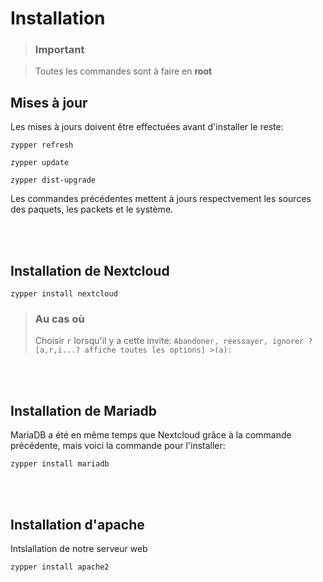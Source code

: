 # Installation

>### **Important**

>Toutes les commandes sont à faire en **root**


## Mises à jour
Les mises à jours doivent être effectuées avant d'installer le reste:

```
zypper refresh 
```

```
zypper update 
```
```
zypper dist-upgrade
```
Les commandes précédentes mettent à jours respectvement les sources des paquets, les packets et le système.

<br><br>
## Installation de Nextcloud

```
zypper install nextcloud
```
>### **Au cas où**
>Choisir `r` lorsqu'il y a cette invite: `Abandoner, réessayer, ignorer ? [a,r,i...? affiche toutes les options] >(a):`

<br><br>
## Installation de Mariadb
MariaDB a été en même temps que Nextcloud grâce à la commande précédente, mais voici la 
commande pour l'installer:
```
zypper install mariadb
```
<br><br>
## Installation d'apache
Intslallation de notre serveur web
```
zypper install apache2
```

